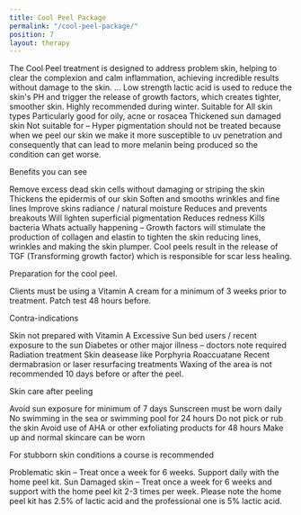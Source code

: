 ```yaml
---
title: Cool Peel Package
permalink: "/cool-peel-package/"
position: 7
layout: therapy
---
```


The Cool Peel treatment is designed to address problem skin, helping to clear the complexion and calm inflammation, achieving incredible results without damage to the skin. ... Low strength lactic acid is used to reduce the skin's PH and trigger the release of growth factors, which creates tighter, smoother skin. Highly recommended during winter. Suitable for
All skin types
Particularly good for oily, acne or rosacea
Thickened sun damaged skin
Not suitable for – Hyper pigmentation should not be treated because when we peel our skin we make it more susceptible to uv penetration and consequently that can lead to more melanin being produced so the condition can get worse.

Benefits you can see

Remove excess dead skin cells without damaging or striping the skin
Thickens the epidermis of our skin
Soften and smooths wrinkles and fine lines
Improve skins radiance / natural moisture
Reduces and prevents breakouts
Will lighten superficial pigmentation
Reduces redness
Kills bacteria
Whats actually happening – Growth factors will stimulate the production of collagen and elastin to tighten the skin reducing lines, wrinkles and making the skin plumper. Cool peels result in the release of TGF (Transforming growth factor) which is responsible for scar less healing.

Preparation for the cool peel.

Clients must be using a Vitamin A cream for a minimum of 3 weeks prior to treatment.
Patch test 48 hours before.

Contra-indications

Skin not prepared with Vitamin A
Excessive Sun bed users / recent exposure to the sun
Diabetes or other major illness – doctors note required
Radiation treatment
Skin deasease like Porphyria
Roaccuatane
Recent dermabrasion or laser resurfacing treatments
Waxing of the area is not recommended 10 days before or after the peel.

Skin care after peeling

Avoid sun exposure for minimum of 7 days
Sunscreen must be worn daily
No swimming in the sea or swimming pool for 24 hours
Do not pick or rub the skin
Avoid use of AHA or other exfoliating products for 48 hours
Make up and normal skincare can be worn

For stubborn skin conditions a course is recommended

Problematic skin – Treat once a week for 6 weeks. Support daily with the home peel kit.
Sun Damaged skin – Treat once a week for 6 weeks and support with the home peel kit 2-3 times per week.
Please note the home peel kit has 2.5% of lactic acid and the professional one is 5% lactic acid.

<div class='container bg-light my-4 p-4'>
<healcode-widget data-version="0.2" data-link-class="healcode-pricing-option-text-link" data-site-id="50224" data-mb-site-id="23881" data-type="pricing-link" data-inner-html="Buy Now" data-service-id="499"></healcode-widget>
</div>
